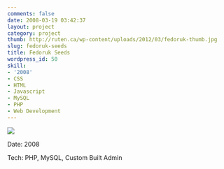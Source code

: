 ```yaml
---
comments: false
date: 2008-03-19 03:42:37
layout: project
category: project
thumb: http://ruten.ca/wp-content/uploads/2012/03/fedoruk-thumb.jpg
slug: fedoruk-seeds
title: Fedoruk Seeds
wordpress_id: 50
skill:
- '2008'
- CSS
- HTML
- Javascript
- MySQL
- PHP
- Web Development
---
```


[![](http://ruten.ca/wp-content/uploads/2012/03/fedoruk-cropped.jpg)](http://ruten.ca/wp-content/uploads/2012/03/fedoruk-cropped.jpg)

Date: 2008

Tech: PHP, MySQL, Custom Built Admin
